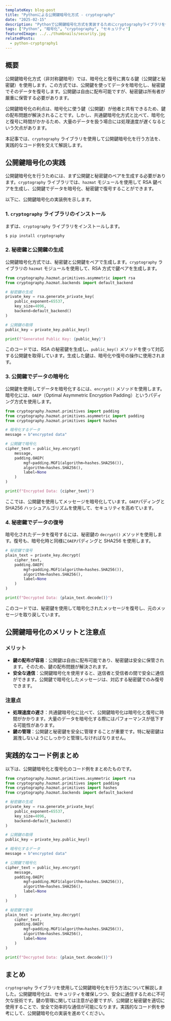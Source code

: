 ```yaml
---
templateKey: blog-post
title: "Pythonによる公開鍵暗号化方式 - cryptography"
date: "2025-02-15"
description: "Pythonで公開鍵暗号化方式を実装するためにcryptographyライブラリを使用した方法を解説します。実際のコード例を通して、公開鍵と秘密鍵を利用した暗号化、復号化を学びます。"
tags: ["Python", "暗号化", "cryptography", "セキュリティ"]
featuredImage: ../../thumbnails/security.jpg
relatedPosts:
  - python-cryptgraphy1
---
```


## 概要

公開鍵暗号化方式（非対称鍵暗号）では、暗号化と復号に異なる鍵（公開鍵と秘密鍵）を使用します。この方式では、公開鍵を使ってデータを暗号化し、秘密鍵でそのデータを復号します。公開鍵は自由に配布可能ですが、秘密鍵は所有者が厳重に保管する必要があります。

公開鍵暗号化の利点は、暗号化に使う鍵（公開鍵）が他者と共有できるため、鍵の配布問題が解決されることです。しかし、共通鍵暗号化方式と比べて、暗号化と復号に時間がかかるため、大量のデータを扱う場合には処理速度が遅くなるという欠点があります。

本記事では、`cryptography` ライブラリを使用して公開鍵暗号化を行う方法を、実践的なコード例を交えて解説します。

## 公開鍵暗号化の実践

公開鍵暗号化を行うためには、まず公開鍵と秘密鍵のペアを生成する必要があります。`cryptography` ライブラリでは、`hazmat` モジュールを使用して RSA 鍵ペアを生成し、公開鍵でデータを暗号化、秘密鍵で復号することができます。

以下に、公開鍵暗号化の実装例を示します。

### 1. `cryptography` ライブラリのインストール

まずは、`cryptography` ライブラリをインストールします。

```bash
$ pip install cryptography
```

### 2. 秘密鍵と公開鍵の生成

公開鍵暗号化方式では、秘密鍵と公開鍵をペアで生成します。`cryptography` ライブラリの `hazmat` モジュールを使用して、RSA 方式で鍵ペアを生成します。

```python
from cryptography.hazmat.primitives.asymmetric import rsa
from cryptography.hazmat.backends import default_backend

# 秘密鍵の生成
private_key = rsa.generate_private_key(
    public_exponent=65537,
    key_size=4096,
    backend=default_backend()
)

# 公開鍵の取得
public_key = private_key.public_key()

print(f"Generated Public Key: {public_key}")
```

このコードでは、RSA の秘密鍵を生成し、`public_key()` メソッドを使って対応する公開鍵を取得しています。生成した鍵は、暗号化や復号の操作に使用されます。

### 3. 公開鍵でデータの暗号化

公開鍵を使用してデータを暗号化するには、`encrypt()` メソッドを使用します。暗号化には、`OAEP`（Optimal Asymmetric Encryption Padding）というパディング方式を使用します。

```python
from cryptography.hazmat.primitives import padding
from cryptography.hazmat.primitives.asymmetric import padding
from cryptography.hazmat.primitives import hashes

# 暗号化するデータ
message = b"encrypted data"

# 公開鍵で暗号化
cipher_text = public_key.encrypt(
    message,
    padding.OAEP(
        mgf=padding.MGF1(algorithm=hashes.SHA256()),
        algorithm=hashes.SHA256(),
        label=None
    )
)

print(f"Encrypted Data: {cipher_text}")
```

ここでは、公開鍵を使用してメッセージを暗号化しています。`OAEP`パディングと SHA256 ハッシュアルゴリズムを使用して、セキュリティを高めています。

### 4. 秘密鍵でデータの復号

暗号化されたデータを復号するには、秘密鍵の `decrypt()` メソッドを使用します。復号も、暗号化時と同様に`OAEP`パディングと SHA256 を使用します。

```python
# 秘密鍵で復号
plain_text = private_key.decrypt(
    cipher_text,
    padding.OAEP(
        mgf=padding.MGF1(algorithm=hashes.SHA256()),
        algorithm=hashes.SHA256(),
        label=None
    )
)

print(f"Decrypted Data: {plain_text.decode()}")
```

このコードでは、秘密鍵を使用して暗号化されたメッセージを復号し、元のメッセージを取り戻しています。

## 公開鍵暗号化のメリットと注意点

### メリット

- **鍵の配布が容易**：公開鍵は自由に配布可能であり、秘密鍵は安全に保管されます。そのため、鍵の配布問題が解決されます。
- **安全な通信**：公開鍵暗号化を使用すると、送信者と受信者の間で安全に通信ができます。公開鍵で暗号化したメッセージは、対応する秘密鍵でのみ復号できます。

### 注意点

- **処理速度の遅さ**：共通鍵暗号化に比べて、公開鍵暗号化は暗号化と復号に時間がかかります。大量のデータを暗号化する際にはパフォーマンスが低下する可能性があります。
- **鍵の管理**：公開鍵と秘密鍵を安全に管理することが重要です。特に秘密鍵は漏洩しないようにしっかりと管理しなければなりません。

## 実践的なコード例まとめ

以下は、公開鍵暗号化と復号化のコード例をまとめたものです。

```python
from cryptography.hazmat.primitives.asymmetric import rsa
from cryptography.hazmat.primitives import padding
from cryptography.hazmat.primitives import hashes
from cryptography.hazmat.backends import default_backend

# 秘密鍵の生成
private_key = rsa.generate_private_key(
    public_exponent=65537,
    key_size=4096,
    backend=default_backend()
)

# 公開鍵の取得
public_key = private_key.public_key()

# 暗号化するデータ
message = b"encrypted data"

# 公開鍵で暗号化
cipher_text = public_key.encrypt(
    message,
    padding.OAEP(
        mgf=padding.MGF1(algorithm=hashes.SHA256()),
        algorithm=hashes.SHA256(),
        label=None
    )
)

# 秘密鍵で復号
plain_text = private_key.decrypt(
    cipher_text,
    padding.OAEP(
        mgf=padding.MGF1(algorithm=hashes.SHA256()),
        algorithm=hashes.SHA256(),
        label=None
    )
)

print(f"Decrypted Data: {plain_text.decode()}")
```

## まとめ

`cryptography` ライブラリを使用して公開鍵暗号化を行う方法について解説しました。公開鍵暗号化は、セキュリティを確保しつつ、安全に通信するために不可欠な技術です。鍵の管理に関しては注意が必要ですが、公開鍵と秘密鍵を適切に使用することで、安全で効率的な通信が可能になります。実践的なコード例を参考にして、公開鍵暗号化の実装を進めてください。
